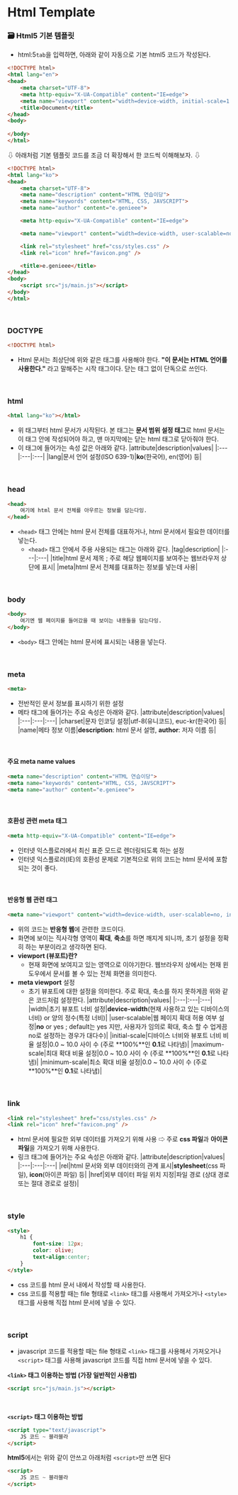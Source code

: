 # Html Template

### 🗃 Html5 기본 템플릿
* html:5`tab`을 입력하면, 아래와 같이 자동으로 기본 html5 코드가 작성된다.

```html
<!DOCTYPE html>
<html lang="en">
<head>
    <meta charset="UTF-8">
    <meta http-equiv="X-UA-Compatible" content="IE=edge">
    <meta name="viewport" content="width=device-width, initial-scale=1.0">
    <title>Document</title>
</head>
<body>
    
</body>
</html>
```

⇩ 아래처럼 기본 템플릿 코드를 조금 더 확장해서 한 코드씩 이해해보자. ⇩

```html
<!DOCTYPE html>
<html lang="ko">
<head>
    <meta charset="UTF-8">
    <meta name="description" content="HTML 연습이당">
    <meta name="keywords" content="HTML, CSS, JAVSCRIPT">
    <meta name="author" content="e.genieee">

    <meta http-equiv="X-UA-Compatible" content="IE=edge">

    <meta name="viewport" content="width=device-width, user-scalable=no, initial-scale=1.0, maximum-scale=1.0, minimum-scale=1.0">

    <link rel="stylesheet" href="css/styles.css" />
    <link rel="icon" href="favicon.png" />

    <title>e.genieee</title>
</head>
<body>
    <script src="js/main.js"></script>
</body>
</html>
```
<br>

### DOCTYPE
```html
<!DOCTYPE html>
```
* Html 문서는 최상단에 위와 같은 태그를 사용해야 한다. **"이 문서는 HTML 언어를 사용한다."** 라고 말해주는 시작 태그이다. 닫는 태그 없이 단독으로 쓰인다.

<br>

### html
```html
<html lang="ko"></html>
```
* 위 태그부터 html 문서가 시작된다. 본 태그는 **문서 범위 설정 태그**로 html 문서는 이 태그 안에 작성되어야 하고, 맨 마지막에는 닫는 html 태그로 닫아줘야 한다. 
* 이 태그에 들어가는 속성 값은 아래와 같다.
    |attribute|description|values|
    |:---|:---|:---|
    |lang|문서 언어 설정(ISO 639-1)|**ko**(한국어), en(영어) 등|

<br>

### head
```html
<head>
    여기에 html 문서 전체를 아우르는 정보를 담는다잉.
</head>
```
* `<head>` 태그 안에는 html 문서 전체를 대표하거나, html 문서에서 필요한 데이터를 넣는다.
  * `<head>` 태그 안에서 주용 사용되는 태그는 아래와 같다.
    |tag|description|
    |:---|:---|
    |title|html 문서 제목 ; 주로 해당 웹페이지를 보여주는 웹브라우저 상단에 표시|
    |meta|html 문서 전체를 대표하는 정보를 넣는데 사용|

<br>

### body
```html
<body>
    여기엔 웹 페이지를 들어갔을 때 보이는 내용들을 담는다잉.
</body>
```
* `<body>` 태그 안에는 html 문서에 표시되는 내용을 넣는다. 

<br>

### meta
```html
<meta>
```
* 전반적인 문서 정보를 표시하기 위한 설정
* 메타 태그에 들어가는 주요 속성은 아래와 같다.
    |attribute|description|values|
    |:---|:---|:---|
    |charset|문자 인코딩 설정|utf-8(유니코드), euc-kr(한국어) 등|
    |name|메타 정보 이름|**description**: html 문서 설명, **author**: 저자 이름 등|

<br>

#### 주요 meta name values
```html
<meta name="description" content="HTML 연습이당">
<meta name="keywords" content="HTML, CSS, JAVSCRIPT">
<meta name="author" content="e.genieee">
```

<br>

#### 호환성 관련 meta 태그
```html
<meta http-equiv="X-UA-Compatible" content="IE=edge">
```
* 인터넷 익스플로러에서 최신 표준 모드로 렌더링되도록 하는 설정
* 인터넷 익스플로러(IE)의 호환성 문제로 기본적으로 위의 코드는 html 문서에 포함되는 것이 좋다.

<br>

#### 반응형 웹 관련 태그
```html
<meta name="viewport" content="width=device-width, user-scalable=no, initial-scale=1.0, maximum-scale=1.0, minimum-scale=1.0">
```
* 위의 코드는 **반응형 웹**에 관련한 코드이다. 
* 화면에 보이는 직사각형 영역이 **확대**, **축소**를 하면 깨지게 되니까, 초기 설정을 정확히 하는 부분이라고 생각하면 된다. 
* **viewport (뷰포트)란?**
  * 현재 화면에 보여지고 있는 영역으로 이야기한다. 웹브라우저 상에서는 현재 윈도우에서 문서를 볼 수 있는 전체 화면을 의미한다.
* **meta viewport** 설정
  * 초기 뷰포트에 대한 설정을 의미한다. 주로 확대, 축소를 하지 못하게끔 위와 같은 코드처럼 설정한다. 
    |attribute|description|values|
    |:---|:---|:---|
    |width|초기 뷰포트 너비 설정|**device-width**(현재 사용하고 있는 디바이스의 너비) or 양의 정수(특정 너비)|
    |user-scalable|웹 페이지 확대 허용 여부 설정|**no** or yes ; default는 yes 지만, 사용자가 임의로 확대, 축소 할 수 업게끔 no로 설정하는 경우가 대다수)|
    |initial-scale|디바이스 너비와 뷰포트 너비 비율 설정|0.0 ~ 10.0 사이 수 (주로 **100%**인 **0.1**로 나타냄)|
    |maximum-scale|최대 확대 비율 설정|0.0 ~ 10.0 사이 수 (주로 **100%**인 **0.1**로 나타냄)|
    |minimum-scale|최소 확대 비율 설정|0.0 ~ 10.0 사이 수 (주로 **100%**인 **0.1**로 나타냄)|

<br>

### link
```html
<link rel="stylesheet" href="css/styles.css" />
<link rel="icon" href="favicon.png" />
```
* html 문서에 필요한 외부 데이터를 가져오기 위해 사용 ⇨ 주로 **css 파일**과 **아이콘 파일**을 가져오기 위해 사용한다.
* 링크 태그에 들어가는 주요 속성은 아래와 같다. 
    |attribute|description|values|
    |:---|:---|:---|
    |rel|html 문서와 외부 데이터와의 관계 표시|**stylesheet**(css 파일), **icon**(아이콘 파일) 등|
    |href|외부 데이터 파일 위치 지정|파일 경로 (상대 경로 또는 절대 경로로 설정)|

<br>

### style
```html
<style>
    h1 {
        font-size: 12px;
        color: olive;
        text-align:center;
    }
</style>
```
* css 코드를 html 문서 내에서 작성할 때 사용한다. 
* css 코드를 적용할 때는 file 형태로 `<link>` 태그를 사용해서 가져오거나 `<style>` 태그를 사용해 직접 html 문서에 넣을 수 있다.

<br>

### script
* javascript 코드를 적용할 때는 file 형태로 `<link>` 태그를 사용해서 가져오거나 `<script>` 태그를 사용해 javascript 코드를 직접 html 문서에 넣을 수 있다.

**`<link>` 태그 이용하는 방법 (가장 일반적인 사용법)**
```html
<script src="js/main.js"></script>
```
<br>

**`<script>` 태그 이용하는 방법**
```html
<script type="text/javascript">
    JS 코드 ~ 블라블라 
</script>
```

**html5**에서는 위와 같이 안쓰고 아래처럼 `<script>`만 쓰면 된다
```html
<script>
    JS 코드 ~ 블라블라 
</script>
```